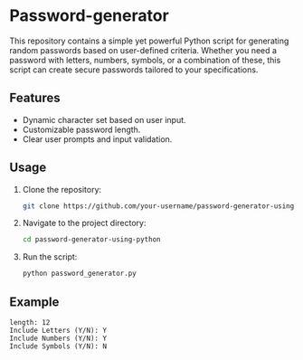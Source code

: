 # Password-generator
This repository contains a simple yet powerful Python script for generating random passwords based on user-defined criteria. Whether you need a password with letters, numbers, symbols, or a combination of these, this script can create secure passwords tailored to your specifications.

## Features
- Dynamic character set based on user input.
- Customizable password length.
- Clear user prompts and input validation.

## Usage
1. Clone the repository:
    ```bash
    git clone https://github.com/your-username/password-generator-using-python.git
    ```
2. Navigate to the project directory:
    ```bash
    cd password-generator-using-python
    ```
3. Run the script:
    ```bash
    python password_generator.py
    ```

## Example
```text
length: 12
Include Letters (Y/N): Y
Include Numbers (Y/N): Y
Include Symbols (Y/N): N
